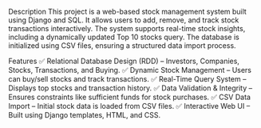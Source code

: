 Description
This project is a web-based stock management system built using Django and SQL. It allows users to add, remove, and track stock transactions interactively. The system supports real-time stock insights, including a dynamically updated Top 10 stocks query. The database is initialized using CSV files, ensuring a structured data import process.

Features
✅ Relational Database Design (RDD) – Investors, Companies, Stocks, Transactions, and Buying.
✅ Dynamic Stock Management – Users can buy/sell stocks and track transactions.
✅ Real-Time Query System – Displays top stocks and transaction history.
✅ Data Validation & Integrity – Ensures constraints like sufficient funds for stock purchases.
✅ CSV Data Import – Initial stock data is loaded from CSV files.
✅ Interactive Web UI – Built using Django templates, HTML, and CSS.
